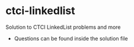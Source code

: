 # ctci-linkedlist
Solution to CTCI LinkedList problems and more

* Questions can be found inside the solution file
